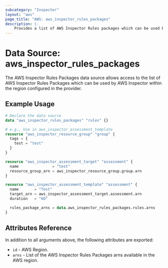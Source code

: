 ```yaml
---
subcategory: "Inspector"
layout: "aws"
page_title: "AWS: aws_inspector_rules_packages"
description: |-
    Provides a list of AWS Inspector Rules packages which can be used by AWS Inspector.
---
```


# Data Source: aws_inspector_rules_packages

The AWS Inspector Rules Packages data source allows access to the list of AWS
Inspector Rules Packages which can be used by AWS Inspector within the region
configured in the provider.

## Example Usage

```terraform
# Declare the data source
data "aws_inspector_rules_packages" "rules" {}

# e.g., Use in aws_inspector_assessment_template
resource "aws_inspector_resource_group" "group" {
  tags = {
    test = "test"
  }
}

resource "aws_inspector_assessment_target" "assessment" {
  name               = "test"
  resource_group_arn = aws_inspector_resource_group.group.arn
}

resource "aws_inspector_assessment_template" "assessment" {
  name       = "Test"
  target_arn = aws_inspector_assessment_target.assessment.arn
  duration   = "60"

  rules_package_arns = data.aws_inspector_rules_packages.rules.arns
}
```

## Attributes Reference

In addition to all arguments above, the following attributes are exported:

* `id` - AWS Region.
* `arns` - List of the AWS Inspector Rules Packages arns available in the AWS region.
